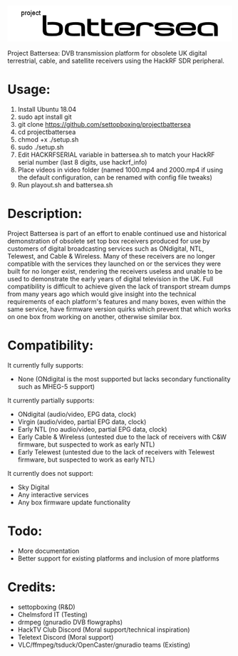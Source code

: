 ![project battersea logo](/logo-h.png)

Project Battersea: DVB transmission platform for obsolete UK digital terrestrial, cable, and satellite receivers using the HackRF SDR peripheral.

# Usage:

1. Install Ubuntu 18.04
2. sudo apt install git
3. git clone https://github.com/settopboxing/projectbattersea
4. cd projectbattersea
5. chmod +x ./setup.sh
6. sudo ./setup.sh
7. Edit HACKRFSERIAL variable in battersea.sh to match your HackRF serial number (last 8 digits, use hackrf_info)
8. Place videos in video folder (named 1000.mp4 and 2000.mp4 if using the default configuration, can be renamed with config file tweaks)
9. Run playout.sh and battersea.sh

# Description:

Project Battersea is part of an effort to enable continued use and historical demonstration of obsolete set top box receivers produced for use by customers of digital broadcasting services such as ONdigital, NTL, Telewest, and Cable & Wireless. Many of these receivers are no longer compatible with the services they launched on or the services they were built for no longer exist, rendering the receivers useless and unable to be used to demonstrate the early years of digital television in the UK. Full compatibility is difficult to achieve given the lack of transport stream dumps from many years ago which would give insight into the technical requirements of each platform's features and many boxes, even within the same service, have firmware version quirks which prevent that which works on one box from working on another, otherwise similar box.

# Compatibility:

It currently fully supports:
* None (ONdigital is the most supported but lacks secondary functionality such as MHEG-5 support)

It currently partially supports:
* ONdigital (audio/video, EPG data, clock)
* Virgin (audio/video, partial EPG data, clock)
* Early NTL (no audio/video, partial EPG data, clock)
* Early Cable & Wireless (untested due to the lack of receivers with C&W firmware, but suspected to work as early NTL)
* Early Telewest (untested due to the lack of receivers with Telewest firmware, but suspected to work as early NTL)

It currently does not support:
* Sky Digital
* Any interactive services
* Any box firmware update functionality

# Todo:

* More documentation
* Better support for existing platforms and inclusion of more platforms

# Credits:

* settopboxing (R&D)
* Chelmsford IT (Testing)
* drmpeg (gnuradio DVB flowgraphs)
* HackTV Club Discord (Moral support/technical inspiration)
* Teletext Discord (Moral support)
* VLC/ffmpeg/tsduck/OpenCaster/gnuradio teams (Existing)
